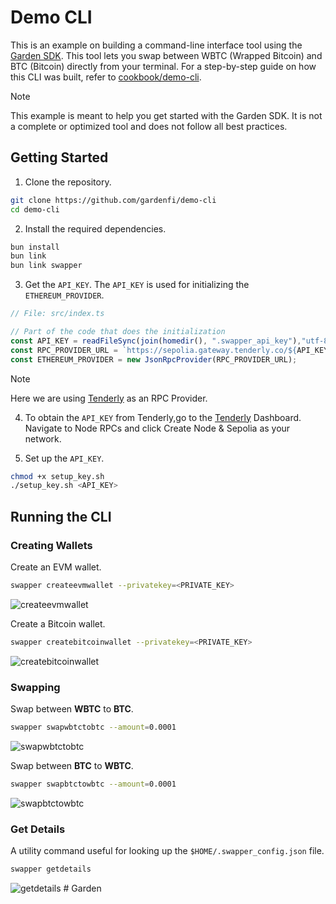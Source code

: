 # Demo CLI
This is an example on building a command-line interface tool using the [Garden SDK](https://docs.garden.finance/developers/sdk/). This tool lets you swap between WBTC (Wrapped Bitcoin) and BTC (Bitcoin) directly from your terminal. For a step-by-step guide on how this CLI was built, refer to [cookbook/demo-cli](https://docs.garden.finance/cookbook/demo-cli).

> [!NOTE] 
> This example is meant to help you get started with the Garden SDK. It is not a complete or optimized tool and does not follow all best practices.

## Getting Started

1. Clone the repository.

```bash
git clone https://github.com/gardenfi/demo-cli
cd demo-cli
```

2. Install the required dependencies.

```bash
bun install
bun link
bun link swapper
```

3. Get the `API_KEY`. The `API_KEY` is used for initializing the `ETHEREUM_PROVIDER`.

```ts
// File: src/index.ts

// Part of the code that does the initialization
const API_KEY = readFileSync(join(homedir(), ".swapper_api_key"),"utf-8");
const RPC_PROVIDER_URL = `https://sepolia.gateway.tenderly.co/${API_KEY}`;
const ETHEREUM_PROVIDER = new JsonRpcProvider(RPC_PROVIDER_URL);
```

> [!Note]
> Here we are using [Tenderly](https://tenderly.co/) as an RPC Provider.

4. To obtain the `API_KEY` from Tenderly,go to the [Tenderly](https://tenderly.co/) Dashboard. Navigate to Node RPCs and click Create Node & Sepolia as your network.

5. Set up the `API_KEY`.

```bash
chmod +x setup_key.sh
./setup_key.sh <API_KEY>
```

## Running the CLI

### Creating Wallets
Create an EVM wallet.
```bash
swapper createevmwallet --privatekey=<PRIVATE_KEY>
``` 

![createevmwallet](https://github.com/gardenfi/swapper-cli/assets/162546266/ae5b5d56-3c18-49b3-a062-8a052b893da4)

Create a Bitcoin wallet.
```bash
swapper createbitcoinwallet --privatekey=<PRIVATE_KEY>
```
![createbitcoinwallet](https://github.com/gardenfi/swapper-cli/assets/162546266/8658441e-69d4-4d2d-acb4-e2be5f720d50)

### Swapping
Swap between **WBTC** to **BTC**.
```bash
swapper swapwbtctobtc --amount=0.0001
```
![swapwbtctobtc](https://github.com/gardenfi/swapper-cli/assets/162546266/6725458e-e523-4659-b275-bdeedbb303e4)

Swap between **BTC** to **WBTC**.

```bash
swapper swapbtctowbtc --amount=0.0001
```
![swapbtctowbtc](https://github.com/gardenfi/demo-cli/assets/162546266/7adb07d2-b79c-4ff6-b34a-358d41294220)

### Get Details
A utility command useful for looking up the `$HOME/.swapper_config.json` file.
```bash
swapper getdetails
```
![getdetails](https://github.com/gardenfi/demo-cli/assets/162546266/4095a1e2-ce4b-4280-be51-943ce96cc701)
#   G a r d e n  
 